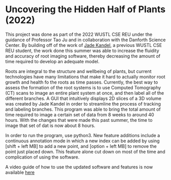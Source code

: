 # Uncovering the Hidden Half of Plants (2022)
This project was done as part of the 2022 WUSTL CSE REU under the guidance of Professor Tao Ju and in collaboration with the Danforth Science Center. By building off of the work of [Jade Kandel](https://github.com/jadekandel/Uncovering-the-Hidden-Half-of-Plants), a previous WUSTL CSE REU student, the work done this summer was able to increase the fluidity and accuracy of root imaging software, thereby decreasing the amount of time required to develop an adequate model.

Roots are integral to the structure and wellbeing of plants, but current technologies have many limitations that make it hard to actually monitor root growth and health fo the roots as time passes. Currently, the best way to assess the formation of the root systems is to use Computed Tomography (CT) scans to image an entire plant system at once, and then label all of the different branches. A GUI that intuitively displays 2D slices of a 3D volume was created by Jade Kandel in order to streamline the process of tracking and labeling branches. This program was able to bring the total amount of time required to image a certain set of data from 8 weeks to around 40 hours. With the changes that were made this past summer, the time to image that set of dat is now about 8 hours. 

In order to run the program, use python3. New feature additions include a continuous annotation mode in which a new index can be added by using [shift + left MB] to add a new point, and [option + left MB] to remove the point just placed down. This feature alone cut down on most of the time and complication of using the software. 

A video guide of how to use the updated software and features is now available [here](https://www.youtube.com/watch?v=2-c1k70magw)
